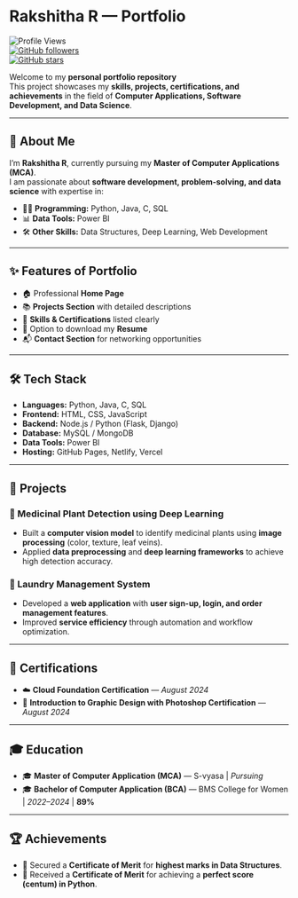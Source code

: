 # Rakshitha R — Portfolio  

![Profile Views](https://komarev.com/ghpvc/?username=rakshithar&label=Profile%20Views&color=0e75b6&style=flat)  
[![GitHub followers](https://img.shields.io/github/followers/rakshithar?style=social)](https://github.com/rakshithar)  
[![GitHub stars](https://img.shields.io/github/stars/rakshithar?style=social)](https://github.com/rakshithar)  

Welcome to my **personal portfolio repository**   
This project showcases my **skills, projects, certifications, and achievements** in the field of **Computer Applications, Software Development, and Data Science**.  

---

## 📖 About Me  
I’m **Rakshitha R**, currently pursuing my **Master of Computer Applications (MCA)**.  
I am passionate about **software development, problem-solving, and data science** with expertise in:  

- 👩‍💻 **Programming:** Python, Java, C, SQL  
- 📊 **Data Tools:** Power BI  
- 🛠️ **Other Skills:** Data Structures, Deep Learning, Web Development  

---

## ✨ Features of Portfolio  
- 🏠 Professional **Home Page**  
- 📚 **Projects Section** with detailed descriptions  
- 💼 **Skills & Certifications** listed clearly  
- 📄 Option to download my **Resume**  
- 📬 **Contact Section** for networking opportunities  

---

## 🛠️ Tech Stack  
- **Languages:** Python, Java, C, SQL  
- **Frontend:** HTML, CSS, JavaScript  
- **Backend:** Node.js / Python (Flask, Django)  
- **Database:** MySQL / MongoDB  
- **Data Tools:** Power BI  
- **Hosting:** GitHub Pages, Netlify, Vercel  

---

## 📂 Projects  

### 🌿 Medicinal Plant Detection using Deep Learning  
- Built a **computer vision model** to identify medicinal plants using **image processing** (color, texture, leaf veins).  
- Applied **data preprocessing** and **deep learning frameworks** to achieve high detection accuracy.  

### 🧺 Laundry Management System  
- Developed a **web application** with **user sign-up, login, and order management features**.  
- Improved **service efficiency** through automation and workflow optimization.  

---

## 📜 Certifications  
- ☁️ **Cloud Foundation Certification** — *August 2024*  
- 🎨 **Introduction to Graphic Design with Photoshop Certification** — *August 2024*  

---

## 🎓 Education  
- 🎓 **Master of Computer Application (MCA)** — S-vyasa | *Pursuing*  
- 🎓 **Bachelor of Computer Application (BCA)** — BMS College for Women | *2022–2024* | **89%**  

---

## 🏆 Achievements  
- 🥇 Secured a **Certificate of Merit** for **highest marks in Data Structures**.  
- 🥇 Received a **Certificate of Merit** for achieving a **perfect score (centum) in Python**.  

